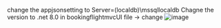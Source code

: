 change the appjsonsetting to Server=(localdb)\\mssqllocaldb 
Chagne the version to .net 8.0 in bookingflightmvcUI file -> change ![image](https://github.com/Iamnotbao/BookingFlight/assets/146004881/1a19fc93-0d5a-4347-801d-1693b6f14453)
